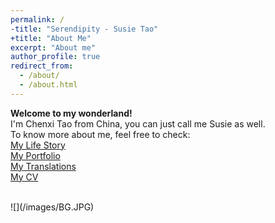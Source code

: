 ```yaml
---
permalink: /
-title: "Serendipity - Susie Tao"
+title: "About Me"
excerpt: "About me"
author_profile: true
redirect_from: 
  - /about/
  - /about.html
---
```


**Welcome to my wonderland!**   
I'm Chenxi Tao from China, you can just call me Susie as well.
<br/>
To know more about me, feel free to check:
<br/>
[My Life Story](/aboutme/)
<br/>
[My Portfolio](/portfolio/)
<br/>
[My Translations](/translations/)
<br/>
[My CV](/files/Resume_Chenxi%20Tao.pdf)

<br/>
![](/images/BG.JPG)
